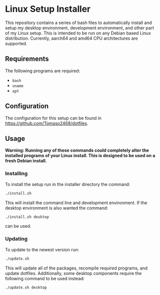 # Linux Setup Installer
This repository contains a series of bash files to automatically install and setup my desktop environment, development environment, and other part of my Linux setup.
This is intended to be run on any Debian based Linux distribution. Currently, aarch64 and amd64 CPU architectures are supported.

## Requirements
The following programs are required:
- `bash`
- `uname`
- `apt`

## Configuration
The configuration for this setup can be found in https://github.com/Tomaso2468/dotfiles.

## Usage
**Warning: Running any of these commands could completely alter the installed programs of your Linux install. This is designed to be used on a fresh Debian install.**
### Installing
To install the setup run in the installer directory the command:
```bash
./install.sh
```
This will install the command line and development environment.
If the desktop environment is also wanted the command:
```bash
./install.sh desktop
```
can be used.
### Updating
To update to the newest version run:
```bash
./update.sh
```
This will update all of the packages, recompile required programs, and update dotfiles.
Additionally, some desktop components require the following command to be used instead:
```bash
./update.sh desktop
```
